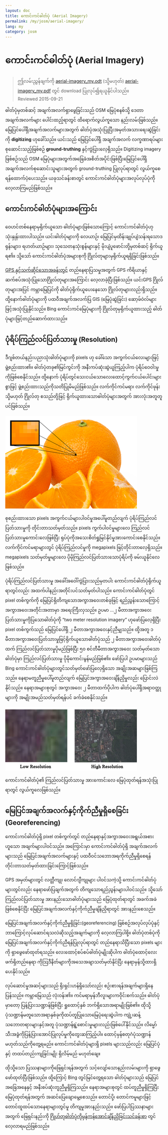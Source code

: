 ```yaml
---
layout: doc
title: ကောင်းကင်ဓါတ်ပုံ (Aerial Imagery)
permalink: /my/josm/aerial-imagery/
lang: my
category: josm
---
```


ကောင်းကင်ဓါတ်ပုံ (Aerial Imagery)
================

> ဤလမ်းညွှန်ချက်ကို [aerial-imagery_my.odt](/files/aerial-imagery_my.odt) (သို့မဟုတ်) [aerial-imagery_my.pdf](/files/aerial-imagery_my.pdf) တွင် download ပြုလုပ်၍ရယူနိုင်ပါသည်။  
> Reviewed 2015-09-21  

ဓါတ်ပုံမှတစ်ဆင့် အချက်အလက်ရှာဖွေခြင်းသည် OSM မြေပုံစနစ်သို့ ဒေတာအချက်အလက်များ ပေါင်းထည့်ရာတွင် ထိရောက်လွယ်ကူသော နည်းလမ်းဖြစ်သည်။ မြေပြင်ပေါ်ရှိအချက်အလက်များအတွက် ဓါတ်ပုံအသုံးပြုပြီးအမှတ်အသားရေးဆွဲခြင်းကို **digitizing** ဟုခေါ်သည်။ ယင်းသည် မြေပြင်ပေါ်ရှိ အချက်အလက် လက္ခဏာရပ်များစုဆောင်းသည့်ဖြစ်စဉ် **ground-truthing** နှင့်ကွဲပြားလေ့ရှိသည်။ Digitizing imagery ဖြစ်စဉ်သည် OSM မြေပုံများအတွက်အခြေခံအစိတ်အပိုင်းဖြစ်ပြီးမြေပြင်ပေါ်ရှိအချက်အလက်စုဆောင်းသူများအတွက် ground-truthing ပြုလုပ်ရာတွင် လွယ်ကူစေရန်ထောက်ပံ့ပေးသည်။ ယခုသင်ခန်းစာတွင် ကောင်းကင်ဓါတ်ပုံများအလုပ်လုပ်ပုံကို လေ့လာကြမည်ဖြစ်သည်။  

ကောင်းကင်ဓါတ်ပုံများအကြောင်း
-------------

ဝေဟင်တစ်နေရာမှရိုက်ယူသော ဓါတ်ပုံများဖြစ်သောကြောင့် ကောင်းကင်ဓါတ်ပုံဟုသုံးနှုန်းထားပါသည်။ ယင်းဓါတ်ပုံများကို လေယာဉ်၊ မြေပြင်မှထိန်းချုပ်ပျံသန်းရသောဒရုန်းများ၊ ရဟတ်ယာဉ်များ၊ သုသေတနသုံးစွန်များနှင့် မိုးပျံပူဖောင်းတို့မှတစ်ဆင့် ရိုက်ယူရ၏။ သို့သော် ကောင်းကင်ဓါတ်ပုံအများစုကို ဂြိုလ်တုများမှရိုက်ယူရရှိခြင်းဖြစ်သည်။  

[GPS နှင့်သက်ဆိုင်သောအခန်းတွင်](/en/mobile-mapping/using-gps) တည်နေရာပြသမှုအတွက် GPS ကိရိယာနှင့် ဆက်စပ်အသုံးပြုသောဂြိုလ်တုများအကြောင်း လေ့လာခဲ့ပြီးဖြစ်သည်။ ယင်းGPS ဂြိုလ်တုများအပြင် ကမ္ဘာမြေပြင်ကို ဓါတ်ပုံရိုက်ယူပေးနေသော ဂြိုလ်တုများလည်းရှိသည်။ ထို့နောက်ဓါတ်ပုံများကို ပထဝီအချက်အလက်ပြ GIS (မြေပုံဆွဲခြင်း) ဆော့ဖ်ဝဲလ်များဖြင့်အသုံးပြုနိုင်သည်။ Bing ကောင်းကင်မြေပုံများကို ဂြိုလ်တုမှရိုက်ယူထားသည့် ဓါတ်ပုံများဖြင့်တည်ဆောက်ထားသည်။  

ပုံရိပ်ကြည်လင်ပြတ်သားမှု (Resolution)
----------

ဒီဂျစ်တယ်နည်းပညာသုံးဓါတ်ပုံများကို pixels ဟု ခေါ်သော အကွက်ငယ်လေးများဖြင့် ဖွဲ့စည်းထား၏။ ဓါတ်ပုံတခု၏မြင်ကွင်းကို အနီးကပ်ဆုံးဆွဲယူကြည့်ပါက ပုံရိပ်ဝေဝါးမှုကိုဖြစ်စေနိုင်သည်။ ထို့နောက် ပုံရိပ်တွင်သေးငယ်သောလေးထောင့်ကွက်ငယ်ပေါင်းများစွာဖြင့် ဖွဲ့စည်းထားသည်ကိုသတိပြုမိမည်ဖြစ်သည်။ လက်ကိုင်ကင်မရာ၊ လက်ကိုင်ဖုန်း သို့မဟုတ် ဂြိုလ်တု စသည်တို့ဖြင့် ရိုက်ယူထားသောဓါတ်ပုံများအတွက် အားလုံးအတူတူပင်ဖြစ်သည်။  

![Image resolution][]

စုစည်းထားသော pixels အကွက်ငယ်များပါ၀င်မှုအပေါ်မူတည်လျက် ပုံရိပ်ကြည်လင်ပြတ်သားမှုကို တိုင်းတာသတ်မှတ်သည်။ pixels ကွက်ပါ၀င်မှုများလေ ကြည်လင်ပြတ်သားမှုကောင်းလေဖြစ်ပြီး ရုပ်ပုံကိုအသေးစိတ်ရှုမြင်နိုင်မှုအားကောင်းစေနိုင်သည်။ လက်ကိုင်ကင်မရာများတွင် ပုံရိပ်ကြည်လင်မှုကို megapixels ဖြင့်တိုင်းတာလေ့ရှိသည်။ megapixels သတ်မှတ်မှုများလေ ပိုမိုကြည်လင်ပြတ်သားသောပုံရိပ်ကို ဖမ်းယူနိုင်လေဖြစ်သည်။  

ပုံရိပ်ကြည်လင်ပြတ်သားမှု အခေါ်အဝေါ်ကွဲပြားသည်မှတပါး ကောင်းကင်ဓါတ်ပုံရိုက်ယူရာတွင်လည်း အထက်ပါနည်းအတိုင်းပင်သတ်မှတ်ပါသည်။ ကောင်းကင်ဓါတ်ပုံတွင် pixel တစ်ကွက်ကို မြေပြင်ရှိတိကျသောအကွာအဝေးတစ်ခုဖြင့် ရည်ညွှန်းသောကြောင့် အကွာအဝေးအတိုင်းအတာမှာ အရေးကြီးလှသည်။ ဥပမာ ...၂ မီတာအကွာအဝေးပြတ်သားမှုကိုပြသောဓါတ်ပုံကို “two meter resolution imagery” ဟုဖော်ပြလေ့ရှိပြီး pixel တစ်ကွက်သည် မြေပြင်ပေါ်ရှိ ၂ မီတာအကွာအဝေးနှင့်ညီမျှသည်။ ထို့အတူ ၁ မီတာအကွာအဝေးပြတ်သားမှုဖြင့်ရိုက်ယူသောဓါတ်ပုံသည် ၂ မီတာအကွာအဝေးဓါတ်ပုံထက် ကြည်လင်ပြတ်သားမှုပိုမည်ဖြစ်ပြီး ၅၀ စင်တီမီတာအကွာအဝေး သတ်မှတ်သောဓါတ်ပုံမှာ ကြည်လင်ပြတ်သားမှု ပိုမိုကောင်းမွန်မည်ဖြစ်၏။ ဖော်ပြပါ ဥပမာများသည် Bing ကောင်းကင်ဓါတ်ပုံများတွင်သတ်မှတ်ဖော်ပြလေ့ရှိသော အချိုးအဆများဖြစ်ကြသည်။ နေရာမတူညီမှုပေါ်မူတည်လျက် မြေပြင်အကွာအဝေးချိန်ညှိမှုလည်း ပြောင်းလဲနိုင်သည်။ နေရာအများစုတွင် အကွာအဝေး ၂ မီတာထက်ပိုပါက ဓါတ်ပုံပေါ်ရှိအရာဝတ္ထုများကို အမျိုးအမည်သတ်မှတ်ရန်ပင် ခက်ခဲစေနိုင်သည်။  

![Comparison of low and high resolution imagery][]

ကောင်းကင်ဓါတ်ပုံ၏ ကြည်လင်ပြတ်သားမှု အားကောင်းလေ မြေပုံထုတ်ရန်အသုံးပြုရာတွင် လွယ်ကူလေဖြစ်သည်။  

မြေပြင်အချက်အလက်နှင့်ကိုက်ညီမှုရှိစေခြင်း (Georeferencing)
---------------

ကောင်းကင်ဓါတ်ပုံရှိ pixel တစ်ကွက်တွင် တည်နေရာနှင့်အကွာအဝေးအရွယ်အစားဟူသော အချက်များပါ၀င်သည်။ အကြောင်းမှာ ကောင်းကင်ဓါတ်ပုံရှိ အချက်အလက်များသည် မြေပြင်အချက်အလက်များနှင့် ပထဝီဝင်သဘောအရကိုက်ညီမှုရှိစေရန် တိုင်းတာသတ်မှတ်ထားခြင်းကြောင့်ဖြစ်သည်။  

GPS အမှတ်များတွင် လတ္တီကျု၊ လောင်ဂျီကျုများ ပါ၀င်သကဲ့သို့ ကောင်းကင်ဓါတ်ပုံများတွင်လည်း နေရာဖော်ပြချက်အတွက် တိကျသောရည်ညွန်းများပါ၀င်သည်။ သို့သော် ကြည်လင်ပြတ်သားမှု အားနည်းသောဓါတ်ပုံများသည် မြေပုံထုတ်ရာတွင် အခက်အခဲဖြစ်စေနိုင်ပြီး မြေပြင်အချက်အလက်နှင့်ကိုက်ညီမှုချိန်ညှိရာတွင် အားနည်းစေသည်။  

မြေပြင်အချက်အလက်နှင့်ကိုက်ညီမှုရှိခြင်း(georeferencing) ဖြစ်စဉ်အလုပ်လုပ်ပုံနှင့် ဘာကြောင့်လုပ်ဆောင်ရသလဲဆိုသည့်အချက်များကို လေ့လာကြပါစို့။ ဓါတ်ပုံတစ်ပုံကို မြေပြင်အချက်အလက်နှင့်ကိုက်ညီရန်ပြုလုပ်ရာတွင် တည်နေရာသိပြီးသော pixels များကို ရှာဖွေဖော်ထုတ်ရသည်။ လေးထောင့်စပ်စပ်ဓါတ်ပုံမျိုးဆိုပါက ဓါတ်ပုံထောင့်လေးဖက်ရှိတည်နေရာ ကိုသြဒီနိတ်များကိုအသေအချာသတ်မှတ်နိုင်ပြီး နေရာမှန်သို့ထားရှိပေးနိုင်သည်။  

လုပ်ဆောင်မှုအဆင့်များသည် ရိုးရှင်းဟန်ရှိသော်လည်း စဉ်းစားရန်အချက်များရှိနေပြန်သည်။ ကမ္ဘာမြေသည် လုံးဝန်း၏။ ကင်မရာမှန်ဘီလူးများကဝိုင်းစက်သည်။ ဓါတ်ပုံမှာတော့ ပြန့်ပြားသဏ္ဍာန်ဖြစ်ပြီး ရှုထောင့်နှစ် ဘက်ရှိသောအရာမျိုးဖြစ်၏။ ထိုသို့ပုံသဏ္ဍာန်မတူသောအရာနှစ်ခုကိုထပ်တူပြုသောမြေပုံရေးဆွဲပါက ကျုံ့၊ဆန့်သဘောတရားများနှင့်အတူ ပုံသဏ္ဍာန်ရွဲ့စောင်းမှုများလည်းဖြစ်ပေါ်နိုင်သည်။ လိမ္မော်သီးအခွံကိုပြန့်ပြားအောင်ပြုလုပ်မှုကိုတွေးဆကြည့်ပါ။ ထောင့်မှန်စတုဂံပုံသဏ္ဍာန်မဟုတ်သည်ကိုတွေ့ရမည်။ ကောင်းကင်ဓါတ်ပုံများရှိ pixels များသည်လည်း မြေပြင်ပုံနှင့် တထပ်တည်းကျခြင်းမျိုး ရှိလိမ့်မည် မဟုတ်ချေ။  

ထိုသို့သော ပြဿနာများကိုဖြေရှင်းရန်အတွက် သင့်လျော်သောနည်းလမ်းများကို ရှာဖွေဖော်ထုတ်ပြီးဖြစ်သည်။ ထို့ကြောင့် Bing တွင်မြင်တွေ့ရသော ဓါတ်ပုံများသည် မြေပြင်အခြေအနေနှင့် အနီးစပ်ဆုံးတူညီမှုရှိကြသည်။ နေရာအများစုတွင် ထပ်တူညီမှုရှိကြပြီး မြေပုံထုတ်ရန်အတွက် အဆင်ပြေချောမွေ့စေသည်။ တောင်ပို့၊ တောင်ကမူများဖြင့် တောင်ထူထပ်သောနေရာများတွင်မူ တိကျမှုအားနည်းသည်။ ဖော်ပြပါပြဿနာများအတွက် ဖြေရှင်းနည်းကို [ဂြိုဟ်တုဓါတ်ပုံကိုမှန်ကန်အောင်ချိန်ညှိခြင်းသင်ခန်းစာ](/en/josm/correcting-imagery-offset) တွင်လေ့လာရမည်ဖြစ်သည်။  

[Image resolution]: /images/josm/orange-resolution.png
[Comparison of low and high resolution imagery]: /images/josm/low-res-high-res.png